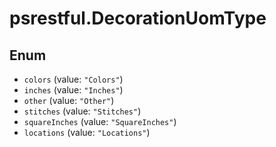 # psrestful.DecorationUomType

## Enum

* `colors` (value: `"Colors"`)
* `inches` (value: `"Inches"`)
* `other` (value: `"Other"`)
* `stitches` (value: `"Stitches"`)
* `squareInches` (value: `"SquareInches"`)
* `locations` (value: `"Locations"`)
